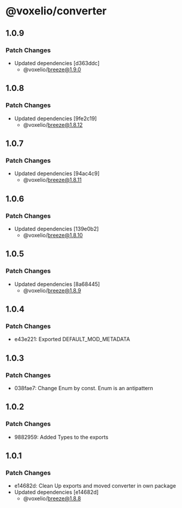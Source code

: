 # @voxelio/converter

## 1.0.9

### Patch Changes

- Updated dependencies [d363ddc]
  - @voxelio/breeze@1.9.0

## 1.0.8

### Patch Changes

- Updated dependencies [9fe2c19]
  - @voxelio/breeze@1.8.12

## 1.0.7

### Patch Changes

- Updated dependencies [94ac4c9]
  - @voxelio/breeze@1.8.11

## 1.0.6

### Patch Changes

- Updated dependencies [139e0b2]
  - @voxelio/breeze@1.8.10

## 1.0.5

### Patch Changes

- Updated dependencies [8a68445]
  - @voxelio/breeze@1.8.9

## 1.0.4

### Patch Changes

- e43e221: Exported DEFAULT_MOD_METADATA

## 1.0.3

### Patch Changes

- 038fae7: Change Enum by const. Enum is an antipattern

## 1.0.2

### Patch Changes

- 9882959: Added Types to the exports

## 1.0.1

### Patch Changes

- e14682d: Clean Up exports and moved converter in own package
- Updated dependencies [e14682d]
  - @voxelio/breeze@1.8.8
